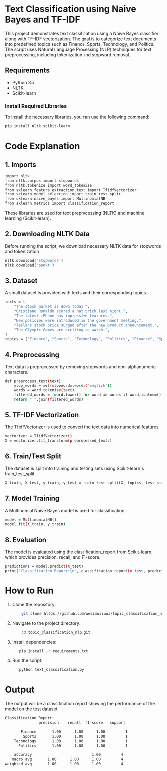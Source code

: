 # Text Classification using Naive Bayes and TF-IDF

This project demonstrates text classification using a Naive Bayes classifier along with TF-IDF vectorization. The goal is to categorize text documents into predefined topics such as Finance, Sports, Technology, and Politics. The script uses Natural Language Processing (NLP) techniques for text preprocessing, including tokenization and stopword removal.

## Requirements

- Python 3.x
- NLTK
- Scikit-learn

### Install Required Libraries

To install the necessary libraries, you can use the following command:

```bash
pip install nltk scikit-learn

```
# Code Explanation

## 1. Imports

```bash 
import nltk
from nltk.corpus import stopwords
from nltk.tokenize import word_tokenize
from sklearn.feature_extraction.text import TfidfVectorizer
from sklearn.model_selection import train_test_split
from sklearn.naive_bayes import MultinomialNB
from sklearn.metrics import classification_report

```

These libraries are used for text preprocessing (NLTK) and machine learning (Scikit-learn).

## 2. Downloading NLTK Data
Before running the script, we download necessary NLTK data for stopwords and tokenization 

```bash 
nltk.download('stopwords')
nltk.download('punkt')

```

## 3. Dataset
A small dataset is provided with texts and their corresponding topics.

```bash 
texts = [
    "The stock market is down today.",
    "Cristiano Ronaldo scored a hat-trick last night.",
    "The latest iPhone has impressive features.",
    "New policies were introduced in the government meeting.",
    "Tesla's stock price surged after the new product announcement.",
    "The Olympic Games are exciting to watch.",
]
topics = ["Finance", "Sports", "Technology", "Politics", "Finance", "Sports"]

```

## 4. Preprocessing
Text data is preprocessed by removing stopwords and non-alphanumeric characters.

```bash 
def preprocess_text(text):
    stop_words = set(stopwords.words('english'))
    words = word_tokenize(text)
    filtered_words = [word.lower() for word in words if word.isalnum() and word.lower() not in stop_words]
    return " ".join(filtered_words)

```

## 5. TF-IDF Vectorization
The TfidfVectorizer is used to convert the text data into numerical features

```bash 
vectorizer = TfidfVectorizer()
X = vectorizer.fit_transform(preprocessed_texts)

```

## 6. Train/Test Split
The dataset is split into training and testing sets using Scikit-learn's train_test_split


```bash 
X_train, X_test, y_train, y_test = train_test_split(X, topics, test_size=0.3, random_state=42)

```

## 7. Model Training
A Multinomial Naive Bayes model is used for classification.

```bash 
model = MultinomialNB()
model.fit(X_train, y_train)

```

## 8. Evaluation
The model is evaluated using the classification_report from Scikit-learn, which provides precision, recall, and F1-score.


```bash 
predictions = model.predict(X_test)
print("Classification Report:\n", classification_report(y_test, predictions))

```

# How to Run
1. Clone the repository:
    ```bash 
        git clone https://github.com/wesimosiuoa/topic_classification_nlp.git
    ```
2. Navigate to the project directory:

    ```bash 
        cd topic_classification_nlp.git
    ```
3. Install dependencies:
     ```bash 
        pip install -r requirements.txt
    ```

4. Run the script:
     ```bash 
        python text_classification.py
    ```

# Output
The output will be a classification report showing the performance of the model on the test dataset

```bash 
Classification Report:
               precision    recall  f1-score   support

       Finance       1.00      1.00      1.00         1
        Sports       1.00      1.00      1.00         1
    Technology       1.00      1.00      1.00         1
      Politics       1.00      1.00      1.00         1

    accuracy                           1.00         4
   macro avg       1.00      1.00      1.00         4
weighted avg       1.00      1.00      1.00         4

```